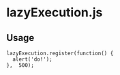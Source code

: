 lazyExecution.js
================

## Usage
```
lazyExecution.register(function() {
  alert('do!');
},  500);
```
